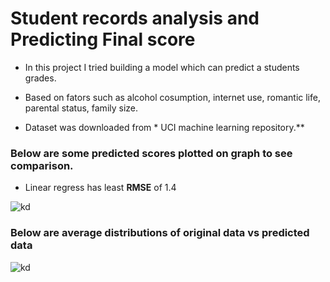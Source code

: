 # Student records analysis and Predicting Final score

* In this project I tried building a model which can predict a students grades.

* Based on fators such as alcohol cosumption, internet use, romantic life, parental status, family size.

* Dataset was downloaded from * UCI machine learning repository.**

### Below are some predicted scores plotted on graph to see comparison.

* Linear regress has least **RMSE** of 1.4

![kd](https://i.ibb.co/wsyb8p8/grades1.png)

### Below are average distributions of original data vs predicted data

![kd](https://i.ibb.co/2kLw6Zx/grades2.png)
